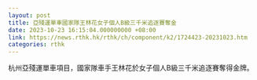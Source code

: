 ```yaml
---
layout: post
title: 亞殘運單車國家隊王林花女子個人B級三千米追逐賽奪金
date: 2023-10-23 16:15:04.000000000 +08:00
link: https://news.rthk.hk/rthk/ch/component/k2/1724423-20231023.htm
categories: rthk
---
```


杭州亞殘運單車項目，國家隊車手王林花於女子個人B級三千米追逐賽奪得金牌。
